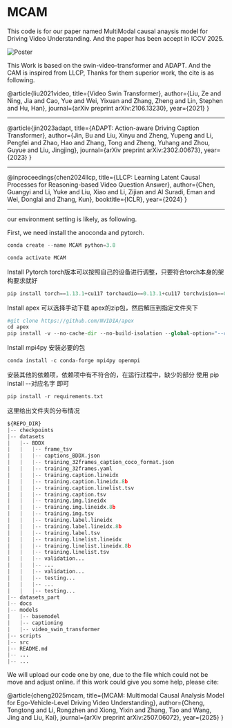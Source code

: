 # MCAM
This code is for our paper named MultiModal causal anaysis model for Driving Video Understanding.
And the paper has been accept in ICCV 2025.


![Poster](./poster/MCAM.png)

This Work is based on the swin-video-transformer and ADAPT. And the CAM is inspired from LLCP, Thanks for them superior work, the cite is as following.

@article{liu2021video,
  title={Video Swin Transformer},
  author={Liu, Ze and Ning, Jia and Cao, Yue and Wei, Yixuan and Zhang, Zheng and Lin, Stephen and Hu, Han},
  journal={arXiv preprint arXiv:2106.13230},
  year={2021}
}
_____________________________________
@article{jin2023adapt,
  title={ADAPT: Action-aware Driving Caption Transformer},
  author={Jin, Bu and Liu, Xinyu and Zheng, Yupeng and Li, Pengfei and Zhao, Hao and Zhang, Tong and Zheng, Yuhang and Zhou, Guyue and Liu, Jingjing},
  journal={arXiv preprint arXiv:2302.00673},
  year={2023}
}
________________________________________
@inproceedings{chen2024llcp,
  title={LLCP: Learning Latent Causal Processes for Reasoning-based Video Question Answer},
  author={Chen, Guangyi and Li, Yuke and Liu, Xiao and Li, Zijian and Al Suradi, Eman and Wei, Donglai and Zhang, Kun},
  booktitle={ICLR},
  year={2024}
}
________________________________________


our environment setting is likely, as following.

First, we need install the anoconda and pytorch.
``` python
conda create --name MCAM python=3.8
```

``` python
conda activate MCAM
```
Install Pytorch torch版本可以按照自己的设备进行调整，只要符合torch本身的架构要求就好
``` python
pip install torch==1.13.1+cu117 torchaudio==0.13.1+cu117 torchvision==0.14.1+cu117 -f https://download.pytorch.org/whl/torch_stable.html
```
Install apex 可以选择手动下载 apex的zip包，然后解压到指定文件夹下
``` python
#git clone https://github.com/NVIDIA/apex
cd apex
pip install -v --no-cache-dir --no-build-isolation --global-option="--cpp_ext" --global-option="--cuda_ext" --global-option="--deprecated_fused_adam" --global-option="--xentropy" --global-option="--fast_multihead_attn" ./
```
Install mpi4py 安装必要的包
``` python
conda install -c conda-forge mpi4py openmpi
```
安装其他的依赖项，依赖项中有不符合的，在运行过程中，缺少的部分 使用 pip install --对应名字 即可 
``` python
pip install -r requirements.txt
```
这里给出文件夹的分布情况
``` python
${REPO_DIR}
|-- checkpoints
|-- datasets  
|   |-- BDDX
|   |   |-- frame_tsv
|   |   |-- captions_BDDX.json
|   |   |-- training_32frames_caption_coco_format.json
|   |   |-- training_32frames.yaml
|   |   |-- training.caption.lineidx
|   |   |-- training.caption.lineidx.8b
|   |   |-- training.caption.linelist.tsv
|   |   |-- training.caption.tsv
|   |   |-- training.img.lineidx
|   |   |-- training.img.lineidx.8b
|   |   |-- training.img.tsv
|   |   |-- training.label.lineidx
|   |   |-- training.label.lineidx.8b
|   |   |-- training.label.tsv
|   |   |-- training.linelist.lineidx
|   |   |-- training.linelist.lineidx.8b
|   |   |-- training.linelist.tsv
|   |   |-- validation...
|   |   |-- ...
|   |   |-- validation...
|   |   |-- testing...
|   |   |-- ...
|   |   |-- testing...
|-- datasets_part
|-- docs
|-- models
|   |-- basemodel
|   |-- captioning
|   |-- video_swin_transformer
|-- scripts 
|-- src
|-- README.md 
|-- ... 
|-- ... 

```


We will upload our code one by one, due to the file which could not be move and adjust online.
if this work could give you some help, please cite:

@article{cheng2025mcam,
  title={MCAM: Multimodal Causal Analysis Model for Ego-Vehicle-Level Driving Video Understanding},
  author={Cheng, Tongtong and Li, Rongzhen and Xiong, Yixin and Zhang, Tao and Wang, Jing and Liu, Kai},
  journal={arXiv preprint arXiv:2507.06072},
  year={2025}
}
